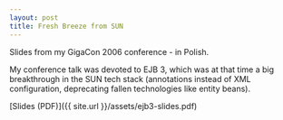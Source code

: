 ```yaml
---
layout: post
title: Fresh Breeze from SUN 
---
```

Slides from my GigaCon 2006 conference - in Polish.

My conference talk was devoted to EJB 3, which was at that time a big breakthrough in the SUN tech stack (annotations instead of XML configuration, deprecating fallen technologies like entity beans). 

[Slides (PDF)]({{ site.url }}/assets/ejb3-slides.pdf)
